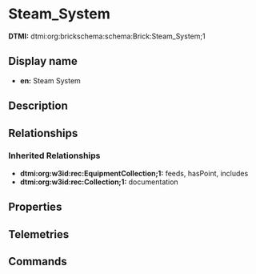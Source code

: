 # Steam_System
**DTMI:** dtmi:org:brickschema:schema:Brick:Steam_System;1
## Display name
- **en:** Steam System
## Description
## Relationships
### Inherited Relationships
* **dtmi:org:w3id:rec:EquipmentCollection;1:** feeds, hasPoint, includes
* **dtmi:org:w3id:rec:Collection;1:** documentation
## Properties
## Telemetries
## Commands
